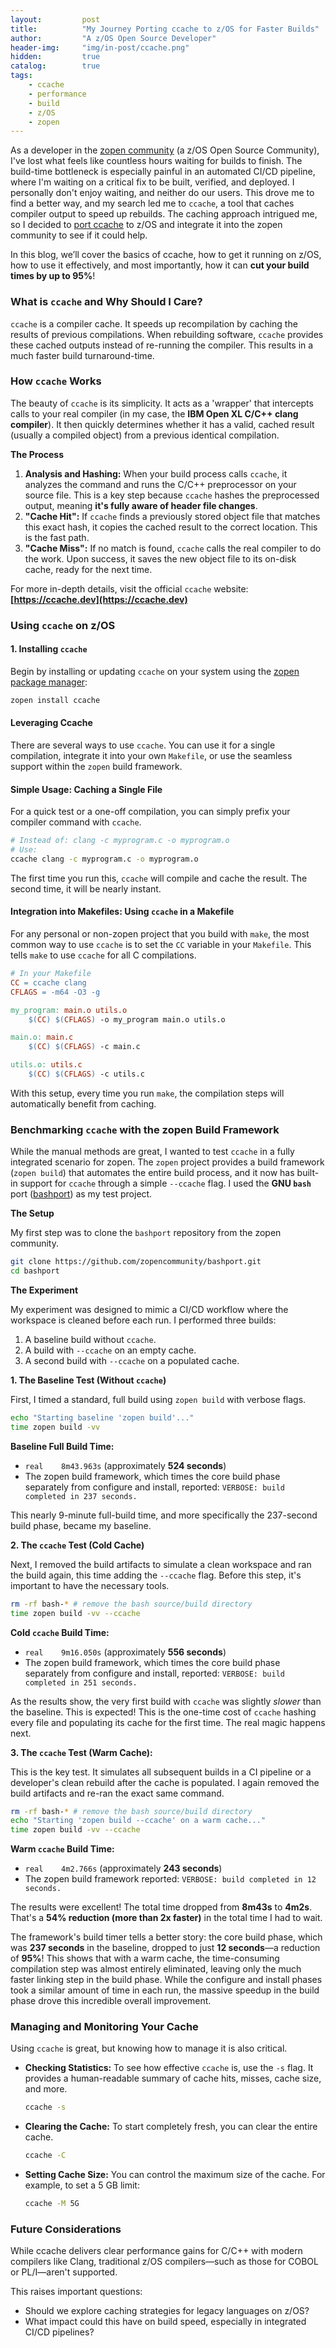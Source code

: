 ```yaml
---
layout:         post
title:          "My Journey Porting ccache to z/OS for Faster Builds"
author:         "A z/OS Open Source Developer"
header-img:     "img/in-post/ccache.png"
hidden:         true
catalog:        true
tags:
    - ccache
    - performance
    - build
    - z/OS
    - zopen
---
```


As a developer in the [zopen community](https://zopen.community/) (a z/OS Open Source Community), I've lost what feels like countless hours waiting for builds to finish. The build-time bottleneck is especially painful in an automated CI/CD pipeline, where I'm waiting on a critical fix to be built, verified, and deployed. I personally don't enjoy waiting, and neither do our users. This drove me to find a better way, and my search led me to `ccache`, a tool that caches compiler output to speed up rebuilds. The caching approach intrigued me, so I decided to [port ccache](https://github.com/zopencommunity/ccacheport) to z/OS and integrate it into the zopen community to see if it could help.

In this blog, we’ll cover the basics of ccache, how to get it running on z/OS, how to use it effectively, and most importantly, how it can **cut your build times by up to 95%**!

### What is `ccache` and Why Should I Care?

`ccache` is a compiler cache. It speeds up recompilation by caching the results of previous compilations. When rebuilding software, `ccache` provides these cached outputs instead of re-running the compiler. This results in a much faster build turnaround-time.

### How `ccache` Works 

The beauty of `ccache` is its simplicity. It acts as a 'wrapper' that intercepts calls to your real compiler (in my case, the **IBM Open XL C/C++ clang compiler**). It then quickly determines whether it has a valid, cached result (usually a compiled object) from a previous identical compilation.

**The Process**

1.  **Analysis and Hashing:** When your build process calls `ccache`, it analyzes the command and runs the C/C++ preprocessor on your source file. This is a key step because `ccache` hashes the preprocessed output, meaning **it's fully aware of header file changes**.
2.  **"Cache Hit":** If `ccache` finds a previously stored object file that matches this exact hash, it copies the cached result to the correct location. This is the fast path.
3.  **"Cache Miss":** If no match is found, `ccache` calls the real compiler to do the work. Upon success, it saves the new object file to its on-disk cache, ready for the next time.

For more in-depth details, visit the official `ccache` website: **[https://ccache.dev](https://ccache.dev)**

### Using `ccache` on z/OS

#### 1. Installing `ccache`

Begin by installing or updating `ccache` on your system using the [zopen package manager](https://github.com/zopencommunity/meta):

```bash
zopen install ccache 
```

#### Leveraging Ccache

There are several ways to use `ccache`. You can use it for a single compilation, integrate it into your own `Makefile`, or use the seamless support within the `zopen` build framework.

#### Simple Usage: Caching a Single File

For a quick test or a one-off compilation, you can simply prefix your compiler command with `ccache`.

```bash
# Instead of: clang -c myprogram.c -o myprogram.o
# Use:
ccache clang -c myprogram.c -o myprogram.o
```
The first time you run this, `ccache` will compile and cache the result. The second time, it will be nearly instant.

#### Integration into Makefiles: Using `ccache` in a Makefile

For any personal or non-zopen project that you build with `make`, the most common way to use `ccache` is to set the `CC` variable in your `Makefile`. This tells `make` to use `ccache` for all C compilations.

```makefile
# In your Makefile
CC = ccache clang
CFLAGS = -m64 -O3 -g

my_program: main.o utils.o
	$(CC) $(CFLAGS) -o my_program main.o utils.o

main.o: main.c
	$(CC) $(CFLAGS) -c main.c

utils.o: utils.c
	$(CC) $(CFLAGS) -c utils.c
```
With this setup, every time you run `make`, the compilation steps will automatically benefit from caching.

### Benchmarking `ccache` with the zopen Build Framework

While the manual methods are great, I wanted to test `ccache` in a fully integrated scenario for zopen. The `zopen` project provides a build framework (`zopen build`) that automates the entire build process, and it now has built-in support for `ccache` through a simple `--ccache` flag. I used the **GNU `bash`** port ([bashport](https://github.com/zopencommunity/bashport)) as my test project.

**The Setup**

My first step was to clone the `bashport` repository from the zopen community.
```bash
git clone https://github.com/zopencommunity/bashport.git
cd bashport
```

**The Experiment**

My experiment was designed to mimic a CI/CD workflow where the workspace is cleaned before each run. I performed three builds:
1.  A baseline build without `ccache`.
2.  A build with `--ccache` on an empty cache.
3.  A second build with `--ccache` on a populated cache.

**1. The Baseline Test (Without `ccache`)**

First, I timed a standard, full build using `zopen build` with verbose flags.
```bash
echo "Starting baseline 'zopen build'..."
time zopen build -vv
```
**Baseline Full Build Time:**
* `real    8m43.963s` (approximately **524 seconds**)
* The zopen build framework, which times the core build phase separately from configure and install, reported: `VERBOSE: build completed in 237 seconds.`

This nearly 9-minute full-build time, and more specifically the 237-second build phase, became my baseline.

**2. The `ccache` Test (Cold Cache)**

Next, I removed the build artifacts to simulate a clean workspace and ran the build again, this time adding the `--ccache` flag. Before this step, it's important to have the necessary tools. 

```bash
rm -rf bash-* # remove the bash source/build directory
time zopen build -vv --ccache
```

**Cold `ccache` Build Time:**
* `real    9m16.050s` (approximately **556 seconds**)
* The zopen build framework, which times the core build phase separately from configure and install, reported: `VERBOSE: build completed in 251 seconds.`

As the results show, the very first build with `ccache` was slightly *slower* than the baseline. This is expected! This is the one-time cost of `ccache` hashing every file and populating its cache for the first time. The real magic happens next.

**3. The `ccache` Test (Warm Cache):**

This is the key test. It simulates all subsequent builds in a CI pipeline or a developer's clean rebuild after the cache is populated. I again removed the build artifacts and re-ran the exact same command.
```bash
rm -rf bash-* # remove the bash source/build directory
echo "Starting 'zopen build --ccache' on a warm cache..."
time zopen build -vv --ccache
```
**Warm `ccache` Build Time:**
* `real    4m2.766s` (approximately **243 seconds**)
* The zopen build framework reported: `VERBOSE: build completed in 12 seconds.`

The results were excellent! The total time dropped from **8m43s** to **4m2s**. That's a **54% reduction (more than 2x faster)** in the total time I had to wait.

The framework's build timer tells a better story: the core build phase, which was **237 seconds** in the baseline, dropped to just **12 seconds**—a reduction of **95%**! This shows that with a warm cache, the time-consuming compilation step was almost entirely eliminated, leaving only the much faster linking step in the build phase. While the configure and install phases took a similar amount of time in each run, the massive speedup in the build phase drove this incredible overall improvement.

### Managing and Monitoring Your Cache

Using `ccache` is great, but knowing how to manage it is also critical.

* **Checking Statistics:** To see how effective `ccache` is, use the `-s` flag. It provides a human-readable summary of cache hits, misses, cache size, and more.
    ```bash
    ccache -s
    ```
* **Clearing the Cache:** To start completely fresh, you can clear the entire cache.
    ```bash
    ccache -C
    ```
* **Setting Cache Size:** You can control the maximum size of the cache. For example, to set a 5 GB limit:
    ```bash
    ccache -M 5G
    ```

### Future Considerations

While ccache delivers clear performance gains for C/C++ with modern compilers like Clang, traditional z/OS compilers—such as those for COBOL or PL/I—aren't supported. 

This raises important questions:

* Should we explore caching strategies for legacy languages on z/OS?
* What impact could this have on build speed, especially in integrated CI/CD pipelines? 

